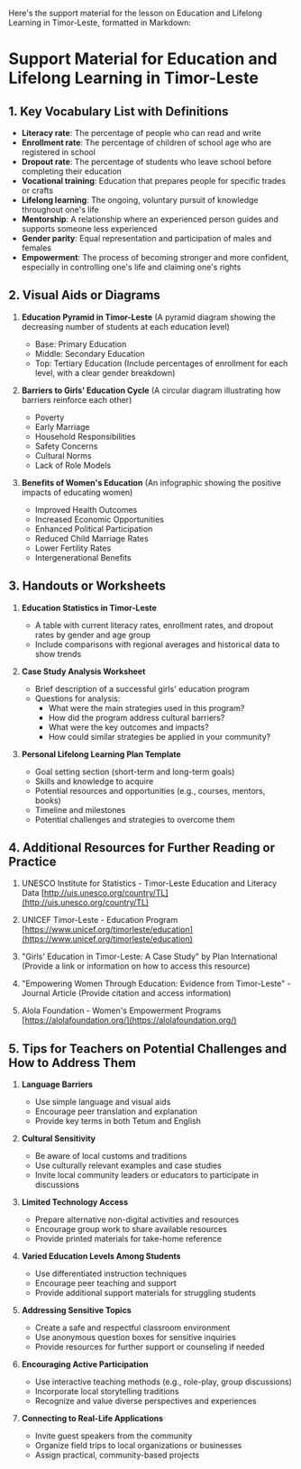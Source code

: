 Here's the support material for the lesson on Education and Lifelong Learning in Timor-Leste, formatted in Markdown:

# Support Material for Education and Lifelong Learning in Timor-Leste

## 1. Key Vocabulary List with Definitions

- **Literacy rate**: The percentage of people who can read and write
- **Enrollment rate**: The percentage of children of school age who are registered in school
- **Dropout rate**: The percentage of students who leave school before completing their education
- **Vocational training**: Education that prepares people for specific trades or crafts
- **Lifelong learning**: The ongoing, voluntary pursuit of knowledge throughout one's life
- **Mentorship**: A relationship where an experienced person guides and supports someone less experienced
- **Gender parity**: Equal representation and participation of males and females
- **Empowerment**: The process of becoming stronger and more confident, especially in controlling one's life and claiming one's rights

## 2. Visual Aids or Diagrams

1. **Education Pyramid in Timor-Leste**
   (A pyramid diagram showing the decreasing number of students at each education level)
   - Base: Primary Education
   - Middle: Secondary Education
   - Top: Tertiary Education
   (Include percentages of enrollment for each level, with a clear gender breakdown)

2. **Barriers to Girls' Education Cycle**
   (A circular diagram illustrating how barriers reinforce each other)
   - Poverty
   - Early Marriage
   - Household Responsibilities
   - Safety Concerns
   - Cultural Norms
   - Lack of Role Models

3. **Benefits of Women's Education**
   (An infographic showing the positive impacts of educating women)
   - Improved Health Outcomes
   - Increased Economic Opportunities
   - Enhanced Political Participation
   - Reduced Child Marriage Rates
   - Lower Fertility Rates
   - Intergenerational Benefits

## 3. Handouts or Worksheets

1. **Education Statistics in Timor-Leste**
   - A table with current literacy rates, enrollment rates, and dropout rates by gender and age group
   - Include comparisons with regional averages and historical data to show trends

2. **Case Study Analysis Worksheet**
   - Brief description of a successful girls' education program
   - Questions for analysis:
     * What were the main strategies used in this program?
     * How did the program address cultural barriers?
     * What were the key outcomes and impacts?
     * How could similar strategies be applied in your community?

3. **Personal Lifelong Learning Plan Template**
   - Goal setting section (short-term and long-term goals)
   - Skills and knowledge to acquire
   - Potential resources and opportunities (e.g., courses, mentors, books)
   - Timeline and milestones
   - Potential challenges and strategies to overcome them

## 4. Additional Resources for Further Reading or Practice

1. UNESCO Institute for Statistics - Timor-Leste Education and Literacy Data
   [http://uis.unesco.org/country/TL](http://uis.unesco.org/country/TL)

2. UNICEF Timor-Leste - Education Program
   [https://www.unicef.org/timorleste/education](https://www.unicef.org/timorleste/education)

3. "Girls' Education in Timor-Leste: A Case Study" by Plan International
   (Provide a link or information on how to access this resource)

4. "Empowering Women Through Education: Evidence from Timor-Leste" - Journal Article
   (Provide citation and access information)

5. Alola Foundation - Women's Empowerment Programs
   [https://alolafoundation.org/](https://alolafoundation.org/)

## 5. Tips for Teachers on Potential Challenges and How to Address Them

1. **Language Barriers**
   - Use simple language and visual aids
   - Encourage peer translation and explanation
   - Provide key terms in both Tetum and English

2. **Cultural Sensitivity**
   - Be aware of local customs and traditions
   - Use culturally relevant examples and case studies
   - Invite local community leaders or educators to participate in discussions

3. **Limited Technology Access**
   - Prepare alternative non-digital activities and resources
   - Encourage group work to share available resources
   - Provide printed materials for take-home reference

4. **Varied Education Levels Among Students**
   - Use differentiated instruction techniques
   - Encourage peer teaching and support
   - Provide additional support materials for struggling students

5. **Addressing Sensitive Topics**
   - Create a safe and respectful classroom environment
   - Use anonymous question boxes for sensitive inquiries
   - Provide resources for further support or counseling if needed

6. **Encouraging Active Participation**
   - Use interactive teaching methods (e.g., role-play, group discussions)
   - Incorporate local storytelling traditions
   - Recognize and value diverse perspectives and experiences

7. **Connecting to Real-Life Applications**
   - Invite guest speakers from the community
   - Organize field trips to local organizations or businesses
   - Assign practical, community-based projects
